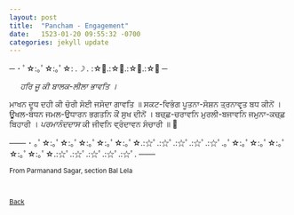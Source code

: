 ```yaml
---
layout: post
title:  "Pancham - Engagement"
date:   1523-01-20 09:55:32 -0700
categories: jekyll update
---
```


─ ･ ﾟ☆:｡ﾟ☆:｡ﾟ☆: *.☽ .* :☆ﾟ.:☆ﾟ.:☆ﾟ.:☆ﾟ ─

&nbsp;&nbsp;&nbsp;&nbsp;<em>
ਹਰਿ ਜੂ ਕੀ ਬਾਲਕ-ਲੀਲਾ ਭਾਵਤਿ ।</em>
<br>

ਮਾਖਨ ਦੂਧ ਦਹੀ ਕੀ ਚੋਰੀ ਸੋਈ ਜਸੋਦਾ ਗਾਵਤਿ ॥
ਸਕਟ-ਵਿਭੰਗ ਪੂਤਨਾ-ਸੋਸ਼ਨ ਤ੍ਰਨਾਵਰ੍ਤ ਬਧ ਕੀਨੋਂ ।
ਊਖਲ-ਬੰਧਨ ਜਮਲ-ਉਧਾਰਨ ਭਗਤਨਿ ਕੌਂ ਸੁਖ ਦੀਨੋਂ ।
ਬਚ੍ਛ-ਚਰਾਵਨਿ ਮੁਰਲੀ-ਬਜਾਵਨਿ ਜਮੁਨਾ-ਕਚ੍ਛ ਬਿਹਾਰੀ ।
<em>ਪਰਮਾਨੰਦਦਾਸ</em> ਕੀ ਜੀਵਨਿ ਵ੍ਰੰਦਾਵਨ ਸੰਚਾਰੀ ॥



─── ･ ｡ﾟ☆:｡ﾟ☆:｡ﾟ☆:｡ﾟ☆:｡ﾟ☆:｡ﾟ☆.:☆ﾟ.:☆ﾟ.:☆ﾟ.:☆ﾟ.:☆ﾟ.｡ﾟ☆:｡ﾟ☆:｡ﾟ☆:｡ﾟ☆:｡ﾟ☆:｡ﾟ☆.:☆ﾟ.:☆ﾟ.:☆ﾟ.:☆ﾟ.:☆ﾟ. ───
<br>
<small>
<br>
From Parmanand Sagar, section Bal Lela
<br>
<br>
<br>

[Back][back]

[back]: /Gurbani-of-Bhagat-Parmanand-Ji/
